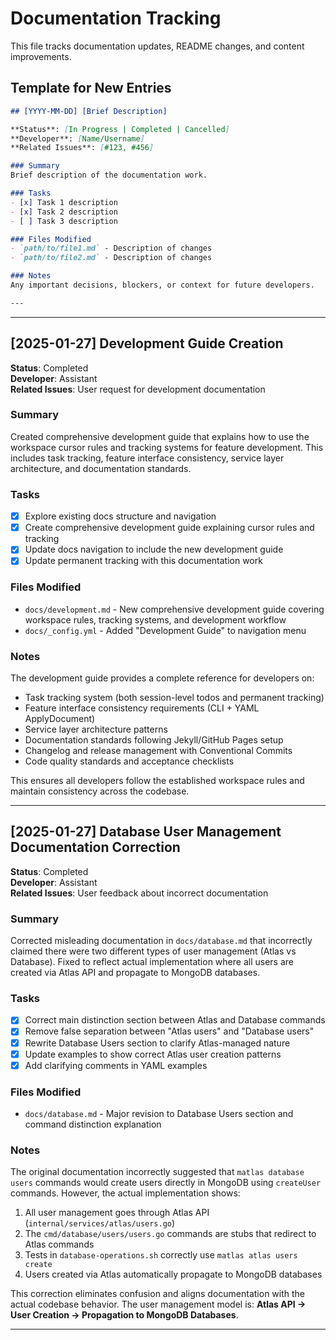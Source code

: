 # Documentation Tracking

This file tracks documentation updates, README changes, and content improvements.

## Template for New Entries

```markdown
## [YYYY-MM-DD] [Brief Description]

**Status**: [In Progress | Completed | Cancelled]  
**Developer**: [Name/Username]  
**Related Issues**: [#123, #456]  

### Summary
Brief description of the documentation work.

### Tasks
- [x] Task 1 description
- [x] Task 2 description  
- [ ] Task 3 description

### Files Modified
- `path/to/file1.md` - Description of changes
- `path/to/file2.md` - Description of changes

### Notes
Any important decisions, blockers, or context for future developers.

---
```

---

## [2025-01-27] Development Guide Creation

**Status**: Completed  
**Developer**: Assistant  
**Related Issues**: User request for development documentation  

### Summary
Created comprehensive development guide that explains how to use the workspace cursor rules and tracking systems for feature development. This includes task tracking, feature interface consistency, service layer architecture, and documentation standards.

### Tasks
- [x] Explore existing docs structure and navigation
- [x] Create comprehensive development guide explaining cursor rules and tracking
- [x] Update docs navigation to include the new development guide
- [x] Update permanent tracking with this documentation work

### Files Modified
- `docs/development.md` - New comprehensive development guide covering workspace rules, tracking systems, and development workflow
- `docs/_config.yml` - Added "Development Guide" to navigation menu

### Notes
The development guide provides a complete reference for developers on:
- Task tracking system (both session-level todos and permanent tracking)
- Feature interface consistency requirements (CLI + YAML ApplyDocument)
- Service layer architecture patterns
- Documentation standards following Jekyll/GitHub Pages setup
- Changelog and release management with Conventional Commits
- Code quality standards and acceptance checklists

This ensures all developers follow the established workspace rules and maintain consistency across the codebase.

---

## [2025-01-27] Database User Management Documentation Correction

**Status**: Completed  
**Developer**: Assistant  
**Related Issues**: User feedback about incorrect documentation  

### Summary
Corrected misleading documentation in `docs/database.md` that incorrectly claimed there were two different types of user management (Atlas vs Database). Fixed to reflect actual implementation where all users are created via Atlas API and propagate to MongoDB databases.

### Tasks
- [x] Correct main distinction section between Atlas and Database commands
- [x] Remove false separation between "Atlas users" and "Database users"
- [x] Rewrite Database Users section to clarify Atlas-managed nature
- [x] Update examples to show correct Atlas user creation patterns
- [x] Add clarifying comments in YAML examples

### Files Modified
- `docs/database.md` - Major revision to Database Users section and command distinction explanation

### Notes
The original documentation incorrectly suggested that `matlas database users` commands would create users directly in MongoDB using `createUser` commands. However, the actual implementation shows:

1. All user management goes through Atlas API (`internal/services/atlas/users.go`)
2. The `cmd/database/users/users.go` commands are stubs that redirect to Atlas commands
3. Tests in `database-operations.sh` correctly use `matlas atlas users create`
4. Users created via Atlas automatically propagate to MongoDB databases

This correction eliminates confusion and aligns documentation with the actual codebase behavior. The user management model is: **Atlas API → User Creation → Propagation to MongoDB Databases**.

---


